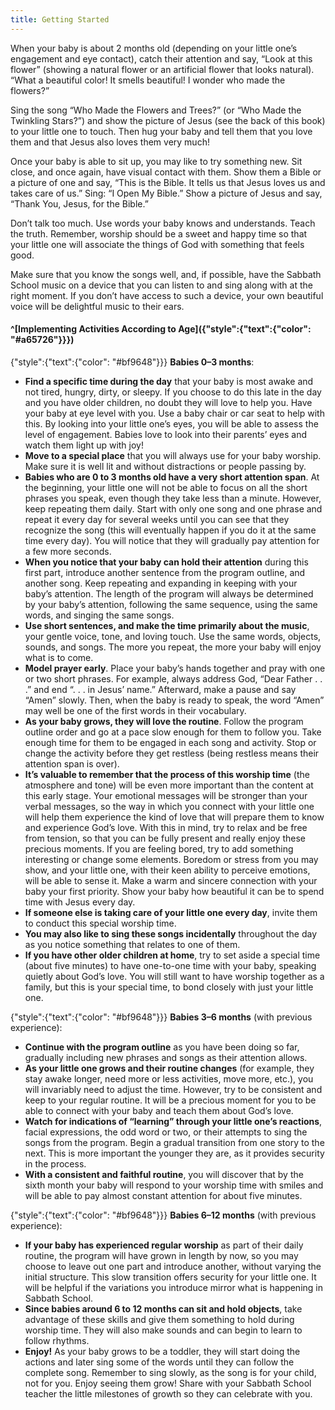 ```yaml
---
title: Getting Started
---
```


When your baby is about 2 months old (depending on your little one’s engagement and eye contact), catch their attention and say, “Look at this flower” (showing a natural flower or an artificial flower that looks natural). “What a beautiful color! It smells beautiful! I wonder who made the flowers?”

Sing the song “Who Made the Flowers and Trees?” (or “Who Made the Twinkling Stars?”) and show the picture of Jesus (see the back of this book) to your little one to touch. Then hug your baby and tell them that you love them and that Jesus also loves them very much!

Once your baby is able to sit up, you may like to try something new. Sit close, and once again, have visual contact with them. Show them a Bible or a picture of one and say, “This is the Bible. It tells us that Jesus loves us and takes care of us.” Sing: “I Open My Bible.” Show a picture of Jesus and say, “Thank You, Jesus, for the Bible.”

Don’t talk too much. Use words your baby knows and understands. Teach the truth. Remember, worship should be a sweet and happy time so that your little one will associate the things of God with something that feels good.

Make sure that you know the songs well, and, if possible, have the Sabbath School music on a device that you can listen to and sing along with at the right moment. If you don’t have access to such a device, your own beautiful voice will be delightful music to their ears.

#### ^[Implementing Activities According to Age]({"style":{"text":{"color": "#a65726"}}})

{"style":{"text":{"color": "#bf9648"}}}
**Babies 0–3 months**:

+ **Find a specific time during the day** that your baby is most awake and not tired, hungry, dirty, or sleepy. If you choose to do this late in the day and you have older children, no doubt they will love to help you. Have your baby at eye level with you. Use a baby chair or car seat to help with this. By looking into your little one’s eyes, you will be able to assess the level of engagement. Babies love to look into their parents’ eyes and watch them light up with joy!
+ **Move to a special place** that you will always use for your baby worship. Make sure it is well lit and without distractions or people passing by.
+ **Babies who are 0 to 3 months old have a very short attention span**. At the beginning, your little one will not be able to focus on all the short phrases you speak, even though they take less than a minute. However, keep repeating them daily. Start with only one song and one phrase and repeat it every day for several weeks until you can see that they recognize the song (this will eventually happen if you do it at the same time every day). You will notice that they will gradually pay attention for a few more seconds.
+ **When you notice that your baby can hold their attention** during this first part, introduce another sentence from the program outline, and another song. Keep repeating and expanding in keeping with your baby’s attention. The length of the program will always be determined by your baby’s attention, following the same sequence, using the same words, and singing the same songs.
+ **Use short sentences, and make the time primarily about the music**, your gentle voice, tone, and loving touch. Use the same words, objects, sounds, and songs. The more you repeat, the more your baby will enjoy what is to come.
+ **Model prayer early**. Place your baby’s hands together and pray with one or two short phrases. For example, always address God, “Dear Father . . .” and end “. . . in Jesus’ name.” Afterward, make a pause and say “Amen” slowly. Then, when the baby is ready to speak, the word “Amen” may well be one of the first words in their vocabulary.
+ **As your baby grows, they will love the routine**. Follow the program outline order and go at a pace slow enough for them to follow you. Take enough time for them to be engaged in each song and activity. Stop or change the activity before they get restless (being restless means their attention span is over).
+ **It’s valuable to remember that the process of this worship time** (the atmosphere and tone) will be even more important than the content at this early stage. Your emotional messages will be stronger than your verbal messages, so the way in which you connect with your little one will help them experience the kind of love that will prepare them to know and experience God’s love. With this in mind, try to relax and be free from tension, so that you can be fully present and really enjoy these precious moments. If you are feeling bored, try to add something interesting or change some elements. Boredom or stress from you may show, and your little one, with their keen ability to perceive emotions, will be able to sense it. Make a warm and sincere connection with your baby your first priority. Show your baby how beautiful it can be to spend time with Jesus every day.
+ **If someone else is taking care of your little one every day**, invite them to conduct this special worship time.
+ **You may also like to sing these songs incidentally** throughout the day as you notice something that relates to one of them.
+ **If you have other older children at home**, try to set aside a special time (about five minutes) to have one-to-one time with your baby, speaking quietly about God’s love. You will still want to have worship together as a family, but this is your special time, to bond closely with just your little one.

{"style":{"text":{"color": "#bf9648"}}}
**Babies 3–6 months** (with previous experience):

+ **Continue with the program outline** as you have been doing so far, gradually including new phrases and songs as their attention allows.
+ **As your little one grows and their routine changes** (for example, they stay awake longer, need more or less activities, move more, etc.), you will invariably need to adjust the time. However, try to be consistent and keep to your regular routine. It will be a precious moment for you to be able to connect with your baby and teach them about God’s love.
+ **Watch for indications of “learning” through your little one’s reactions**, facial expressions, the odd word or two, or their attempts to sing the songs from the program. Begin a gradual transition from one story to the next. This is more important the younger they are, as it provides security in the process.
+ **With a consistent and faithful routine**, you will discover that by the sixth month your baby will respond to your worship time with smiles and will be able to pay almost constant attention for about five minutes.

{"style":{"text":{"color": "#bf9648"}}}
**Babies 6–12 months** (with previous experience):

+ **If your baby has experienced regular worship** as part of their daily routine, the program will have grown in length by now, so you may choose to leave out one part and introduce another, without varying the initial structure. This slow transition offers security for your little one. It will be helpful if the variations you introduce mirror what is happening in Sabbath School.
+ **Since babies around 6 to 12 months can sit and hold objects**, take advantage of these skills and give them something to hold during worship time. They will also make sounds and can begin to learn to follow rhythms.
+ **Enjoy!** As your baby grows to be a toddler, they will start doing the actions and later sing some of the words until they can follow the complete song. Remember to sing slowly, as the song is for your child, not for you. Enjoy seeing them grow! Share with your Sabbath School teacher the little milestones of growth so they can celebrate with you.